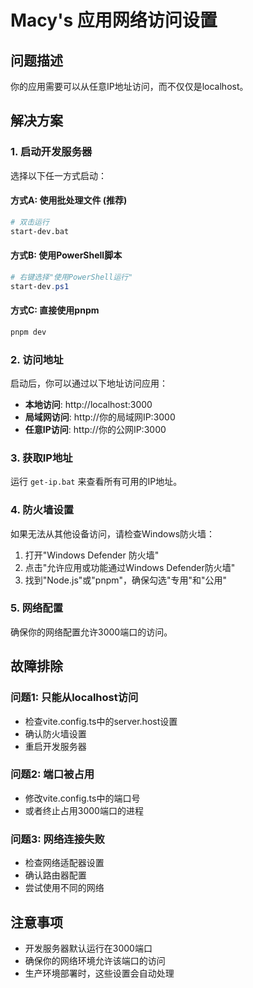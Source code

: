 # Macy's 应用网络访问设置

## 问题描述
你的应用需要可以从任意IP地址访问，而不仅仅是localhost。

## 解决方案

### 1. 启动开发服务器
选择以下任一方式启动：

#### 方式A: 使用批处理文件 (推荐)
```bash
# 双击运行
start-dev.bat
```

#### 方式B: 使用PowerShell脚本
```powershell
# 右键选择"使用PowerShell运行"
start-dev.ps1
```

#### 方式C: 直接使用pnpm
```bash
pnpm dev
```

### 2. 访问地址
启动后，你可以通过以下地址访问应用：

- **本地访问**: http://localhost:3000
- **局域网访问**: http://你的局域网IP:3000
- **任意IP访问**: http://你的公网IP:3000

### 3. 获取IP地址
运行 `get-ip.bat` 来查看所有可用的IP地址。

### 4. 防火墙设置
如果无法从其他设备访问，请检查Windows防火墙：

1. 打开"Windows Defender 防火墙"
2. 点击"允许应用或功能通过Windows Defender防火墙"
3. 找到"Node.js"或"pnpm"，确保勾选"专用"和"公用"

### 5. 网络配置
确保你的网络配置允许3000端口的访问。

## 故障排除

### 问题1: 只能从localhost访问
- 检查vite.config.ts中的server.host设置
- 确认防火墙设置
- 重启开发服务器

### 问题2: 端口被占用
- 修改vite.config.ts中的端口号
- 或者终止占用3000端口的进程

### 问题3: 网络连接失败
- 检查网络适配器设置
- 确认路由器配置
- 尝试使用不同的网络

## 注意事项
- 开发服务器默认运行在3000端口
- 确保你的网络环境允许该端口的访问
- 生产环境部署时，这些设置会自动处理
